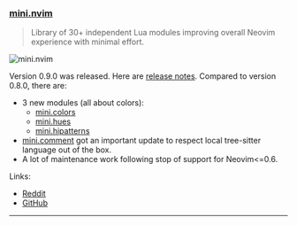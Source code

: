 <h3 id="update-mini.nvim">
  <a href="#update-mini.nvim">
    <span class="icon-text">
      <span class="icon">
        <i class="fa-solid fa-book"></i>
      </span>
    </span>
    <span>mini.nvim</span>
  </a>
</h3>

> Library of 30+ independent Lua modules improving overall Neovim experience with minimal effort.

![mini.nvim](https://user-images.githubusercontent.com/24854248/218315513-856bf2e8-2716-4061-a799-168fc5192e43.png)

Version 0.9.0 was released. Here are [release notes](https://github.com/echasnovski/mini.nvim/releases/tag/v0.9.0).
Compared to version 0.8.0, there are:

- 3 new modules (all about colors):
    - [mini.colors](https://github.com/echasnovski/mini.nvim/blob/main/readmes/mini-colors.md)
    - [mini.hues](https://github.com/echasnovski/mini.nvim/blob/main/readmes/mini-hues.md)
    - [mini.hipatterns](https://github.com/echasnovski/mini.nvim/blob/main/readmes/mini-hipatterns.md)
- [mini.comment](https://github.com/echasnovski/mini.nvim/blob/main/readmes/mini-comment.md) got an important update to
respect local tree-sitter language out of the box.
- A lot of maintenance work following stop of support for Neovim<=0.6.

Links:

- [Reddit](https://www.reddit.com/r/neovim/comments/14498im/mininvim_release_090_colors_comments_and/)
- [GitHub](https://github.com/echasnovski/mini.nvim)

---
